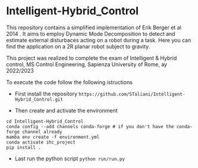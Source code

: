 # Intelligent-Hybrid_Control

This repository contains a simplified implementation of Erik Berger et al 2014 .
It aims to employ Dynamic Mode Decomposition to detect and estimate external disturbaces acting on a robot during a task.
Here you can find the application on a 2R planar robot subject to gravity.

This project was realized to complete the exam of Intelligent & Hybrid control, MS Control Engineering, Sapienza University of Rome, ay 2022/2023

To execute the code follow the following istructions 

- First install the repository
`https://github.com/STaliani/Intelligent-Hybrid_Control.git`

- Then create and activate the environment
```
cd Intelligent-Hybrid_Control
conda config --add channels conda-forge # if you don't have the conda-forge channel already
mamba env create -f environment.yml
conda activate ihc_project
pip install .
```
- Last run the python script
`python run/run.py`